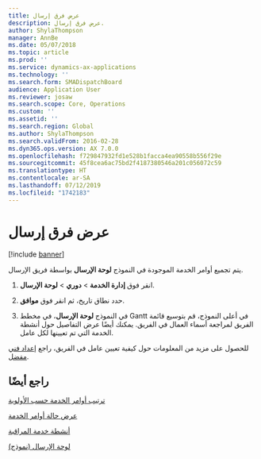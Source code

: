 ```yaml
---
title: عرض فرق إرسال
description: عرض فرق إرسال.
author: ShylaThompson
manager: AnnBe
ms.date: 05/07/2018
ms.topic: article
ms.prod: ''
ms.service: dynamics-ax-applications
ms.technology: ''
ms.search.form: SMADispatchBoard
audience: Application User
ms.reviewer: josaw
ms.search.scope: Core, Operations
ms.custom: ''
ms.assetid: ''
ms.search.region: Global
ms.author: ShylaThompson
ms.search.validFrom: 2016-02-28
ms.dyn365.ops.version: AX 7.0.0
ms.openlocfilehash: f729847932fd1e528b1facca4ea90558b556f29e
ms.sourcegitcommit: 45f8cea6ac75bd2f4187380546a201c056072c59
ms.translationtype: HT
ms.contentlocale: ar-SA
ms.lasthandoff: 07/12/2019
ms.locfileid: "1742183"
---
```

# <a name="view-dispatch-teams"></a>عرض فرق إرسال   

[!include [banner](../includes/banner.md)]


يتم تجميع أوامر الخدمة الموجودة في النموذج **لوحة الإرسال** بواسطة فريق الإرسال.

1.  انقر فوق **إدارة الخدمة** \> **دوري** \> **لوحة الإرسال‬**.

2.  حدد نطاق تاريخ، ثم انقر فوق **موافق**.

3.  في النموذج **لوحة الإرسال**، في مخطط Gantt في أعلى النموذج، قم بتوسيع قائمة الفريق لمراجعة أسماء العمال في الفريق. يمكنك أيضًا عرض التفاصيل حول أنشطة الخدمة التي تم تعيينها لكل عامل.

للحصول على مزيد من المعلومات حول كيفية تعيين عامل في الفريق، راجع [‏‫إعداد فني مفضل‬](set-up-preferred-technician.md).

## <a name="see-also"></a>راجع أيضًا

[ترتيب أوامر الخدمة حسب الأولوية](prioritize-service-orders.md)

[عرض حالة أوامر الخدمة](view-the-status-of-service-orders.md)

[أنشطة خدمة المراقبة](monitor-service-activities.md)

[‏‏لوحة الإرسال (نموذج)](https://technet.microsoft.com/library/hh242789\(v=ax.60\))

  


